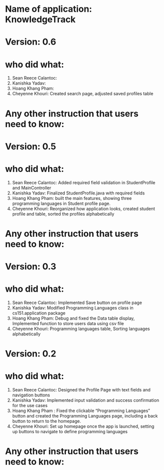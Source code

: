 # Name of application: KnowledgeTrack

# Version: 0.6

# who did what:
1. Sean Reece Calantoc: 
2. Kanishka Yadav: 
3. Hoang Khang Pham: 
4. Cheyenne Khouri: Created search page, adjusted saved profiles table

# Any other instruction that users need to know:

# Version: 0.5

# who did what:
1. Sean Reece Calantoc: Added required field validation in StudentProfile and MainController
2. Kanishka Yadav: Finalized StudentProfile.java with required fields
3. Hoang Khang Pham: built the main features, showing three programming languages in Student profile page.
4. Cheyenne Khouri: Reorganized how application looks, created student profile and table, sorted the profiles alphabetically

# Any other instruction that users need to know:

# Version: 0.3

# who did what:
1. Sean Reece Calantoc: Implemented Save button on profile page
2. Kanishka Yadav: Modified Programming Languages class in cs151.application package
3. Hoang Khang Pham: Debug and fixed the Data table display, Implemented function to store users data using csv file
4. Cheyenne Khouri: Programming languages table, Sorting languages alphabetically

# Version: 0.2

# who did what:
1. Sean Reece Calantoc: Designed the Profile Page with text fields and navigation buttons
2. Kanishka Yadav: Implemented input validation and success confirmation for the use cases
3. Hoang Khang Pham : Fixed the clickable “Programming Languages” button and created the Programming Languages page, including a back button to return to the homepage.
4. Cheyenne Khouri: Set up homepage once the app is launched, setting up buttons to navigate to define programming languages

# Any other instruction that users need to know:



